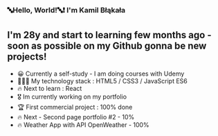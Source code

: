 ### 🔤Hello, World!🔤❗️ I'm Kamil Błąkała 

## I'm 28y and start to learning few months ago - soon as possible on my Github gonna be new projects!

- 😀 Currently a self-study - I am doing courses with Udemy
- 👨🏽‍💻 My technology stack : HTML5 / CSS3 / JavaScript ES6
- 🔥 Next to learn : React
- 🎖️ Im currently working on my portfolio 
- 🏆 First commercial project : 100% done
- 🔥 Next - Second page portfolio #2 - 10% 
- 🔥 Weather App with API OpenWeather - 100%
